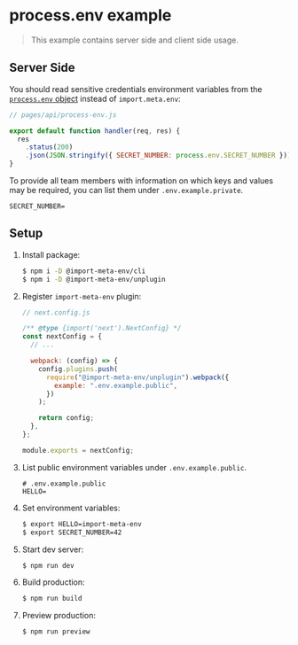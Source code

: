 # process.env example

> This example contains server side and client side usage.

## Server Side

You should read sensitive credentials environment variables from the [`process.env` object](https://nodejs.org/dist/latest-v8.x/docs/api/process.html#process_process_env) instead of `import.meta.env`:

```js
// pages/api/process-env.js

export default function handler(req, res) {
  res
    .status(200)
    .json(JSON.stringify({ SECRET_NUMBER: process.env.SECRET_NUMBER }));
}
```

To provide all team members with information on which keys and values may be required,
you can list them under `.env.example.private`.

```
SECRET_NUMBER=
```

## Setup

1. Install package:

   ```sh
   $ npm i -D @import-meta-env/cli
   $ npm i -D @import-meta-env/unplugin
   ```

1. Register `import-meta-env` plugin:

   ```js
   // next.config.js

   /** @type {import('next').NextConfig} */
   const nextConfig = {
     // ...

     webpack: (config) => {
       config.plugins.push(
         require("@import-meta-env/unplugin").webpack({
           example: ".env.example.public",
         })
       );

       return config;
     },
   };

   module.exports = nextConfig;
   ```

1. List public environment variables under `.env.example.public`.

   ```
   # .env.example.public
   HELLO=
   ```

1. Set environment variables:

   ```sh
   $ export HELLO=import-meta-env
   $ export SECRET_NUMBER=42
   ```

1. Start dev server:

   ```sh
   $ npm run dev
   ```

1. Build production:

   ```sh
   $ npm run build
   ```

1. Preview production:

   ```sh
   $ npm run preview
   ```
